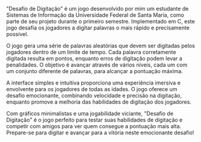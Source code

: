 "Desafio de Digitação" é um jogo desenvolvido por mim  um estudante de Sistemas de Informação da Universidade Federal de Santa Maria, como parte de seu projeto durante o primeiro semestre. Implementado em C, este jogo desafia os jogadores a digitar palavras o mais rápido e precisamente possível.

O jogo gera uma série de palavras aleatórias que devem ser digitadas pelos jogadores dentro de um limite de tempo. Cada palavra corretamente digitada resulta em pontos, enquanto erros de digitação podem levar a penalidades. O objetivo é avançar através de vários níveis, cada um com um conjunto diferente de palavras, para alcançar a pontuação máxima.

A interface simples e intuitiva proporciona uma experiência imersiva e envolvente para os jogadores de todas as idades. O jogo oferece um desafio emocionante, combinando velocidade e precisão na digitação, enquanto promove a melhoria das habilidades de digitação dos jogadores.

Com gráficos minimalistas e uma jogabilidade viciante, "Desafio de Digitação" é o jogo perfeito para testar suas habilidades de digitação e competir com amigos para ver quem consegue a pontuação mais alta. Prepare-se para digitar e avançar para a vitória neste emocionante desafio!
